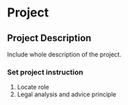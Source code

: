 # Project

## Project Description

Include whole description of the project.

### Set project instruction
1. Locate role
2. Legal analysis and advice principle